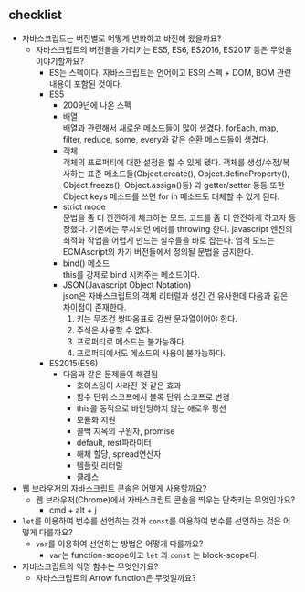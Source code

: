 ## checklist

* 자바스크립트는 버전별로 어떻게 변화하고 바전해 왔을까요?
    * 자바스크립트의 버전들을 가리키는 ES5, ES6, ES2016, ES2017 등은 무엇을 이야기할까요?
        * ES는 스펙이다. 자바스크립트는 언어이고 ES의 스펙 + DOM, BOM 관련 내용이 포함된 것이다.
        * ES5
            * 2009년에 나온 스펙
            * 배열  
            배열과 관련해서 새로운 메소드들이 많이 생겼다. forEach, map, filter, reduce, some, every와 같은 순환 메소드들이 생겼다.
            * 객체  
            객체의 프로퍼티에 대한 설정을 할 수 있게 됐다. 객체를 생성/수정/복사하는 표준 메소드들(Object.create(), Object.defineProperty(), Object.freeze(), Object.assign()등) 과 getter/setter 등등 또한 Object.keys 메소드를 쓰면 for in 메소드도 대체할 수 있게 된다.
            * strict mode  
            문법을 좀 더 깐깐하게 체크하는 모드. 코드를 좀 더 안전하게 하고자 등장했다. 기존에는 무시되던 에러를 throwing 한다. javascript 엔진의 최적화 작업을 어렵게 만드는 실수들을 바로 잡는다. 엄격 모드는 ECMAscript의 차기 버전들에서 정의될 문법을 금지한다.
            * bind() 메소드  
            this를 강제로 bind 시켜주는 메소드이다.
            * JSON(Javascript Object Notation)  
            json은 자바스크립트의 객체 리터럴과 생긴 건 유사한데 다음과 같은 차이점이 존재한다.  
                1. 키는 무조건 쌍따옴표로 감싼 문자열이어야 한다.
                1. 주석은 사용할 수 없다.
                1. 프로퍼티로 메소드는 불가능하다.
                1. 프로퍼티에서도 메소드의 사용이 불가능하다.
        * ES2015(ES6)
            * 다음과 같은 문제들이 해결됨
                * 호이스팅이 사라진 것 같은 효과
                * 함수 단위 스코프에서 블록 단위 스코프로 변경
                * this를 동적으로 바인딩하지 않는 애로우 펑션
                * 모듈화 지원
                * 콜백 지옥의 구원자, promise
                * default, rest파라미터
                * 해체 할당, spread연산자
                * 템플릿 리터럴
                * 클래스
* 웹 브라우저의 자바스크립트 콘솔은 어떻게 사용할까요?
    * 웹 브라우저(Chrome)에서 자바스크립트 콘솔을 띄우는 단축키는 무엇인가요?
        * cmd + alt + j
* `let`를 이용하여 번수를 선언하는 것과 `const`를 이용하여 변수를 선언하는 것은 어떻게 다를까요?
    * `var`를 이용하여 선언하는 방법은 어떻게 다를까요?
        * `var`는 function-scope이고 `let` 과 `const` 는 block-scope다. 
* 자바스크립트의 익명 함수는 무엇인가요?
    * 자바스크립트의 Arrow function은 무엇일까요?